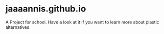 # jaaaannis.github.io

A Project for school. Have a look at it if you want to learn more about plastic alternatives
